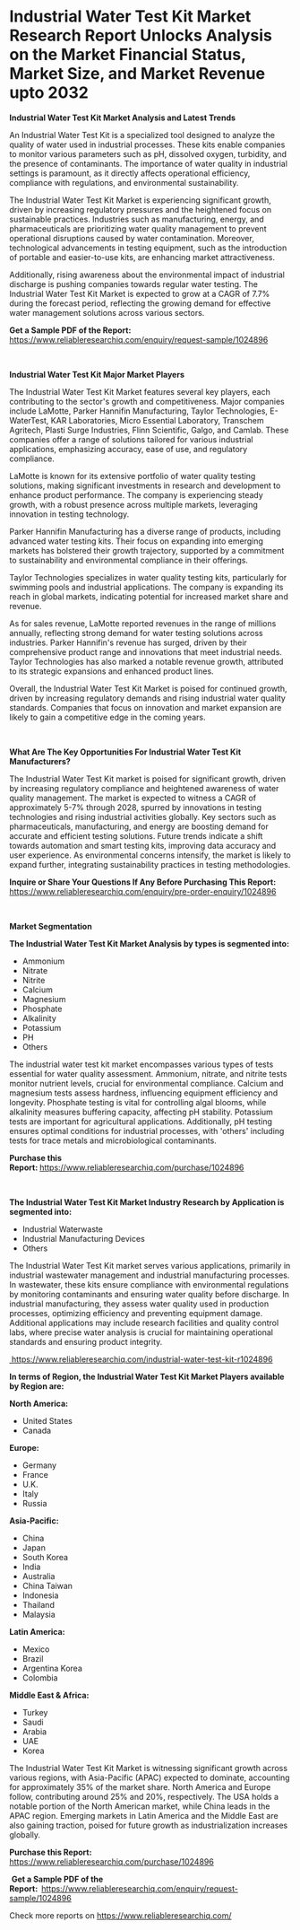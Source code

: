 <p><h1>Industrial Water Test Kit Market Research Report Unlocks Analysis on the Market Financial Status, Market Size, and Market Revenue upto 2032</h1></p><p><strong>Industrial Water Test Kit Market Analysis and Latest Trends</strong></p>
<p><p>An Industrial Water Test Kit is a specialized tool designed to analyze the quality of water used in industrial processes. These kits enable companies to monitor various parameters such as pH, dissolved oxygen, turbidity, and the presence of contaminants. The importance of water quality in industrial settings is paramount, as it directly affects operational efficiency, compliance with regulations, and environmental sustainability.</p><p>The Industrial Water Test Kit Market is experiencing significant growth, driven by increasing regulatory pressures and the heightened focus on sustainable practices. Industries such as manufacturing, energy, and pharmaceuticals are prioritizing water quality management to prevent operational disruptions caused by water contamination. Moreover, technological advancements in testing equipment, such as the introduction of portable and easier-to-use kits, are enhancing market attractiveness. </p><p>Additionally, rising awareness about the environmental impact of industrial discharge is pushing companies towards regular water testing. The Industrial Water Test Kit Market is expected to grow at a CAGR of 7.7% during the forecast period, reflecting the growing demand for effective water management solutions across various sectors.</p></p>
<p><strong>Get a Sample PDF of the Report:&nbsp;</strong> <a href="https://www.reliableresearchiq.com/enquiry/request-sample/1024896?utm_campaign=2180&utm_medium=2&utm_source=Github&utm_content=ia&utm_term=05032025&utm_id=industrial-water-test-kit">https://www.reliableresearchiq.com/enquiry/request-sample/1024896</a></p>
<p>&nbsp;</p>
<p><strong>Industrial Water Test Kit Major Market Players</strong></p>
<p><p>The Industrial Water Test Kit Market features several key players, each contributing to the sector's growth and competitiveness. Major companies include LaMotte, Parker Hannifin Manufacturing, Taylor Technologies, E-WaterTest, KAR Laboratories, Micro Essential Laboratory, Transchem Agritech, Plasti Surge Industries, Flinn Scientific, Galgo, and Camlab. These companies offer a range of solutions tailored for various industrial applications, emphasizing accuracy, ease of use, and regulatory compliance.</p><p>LaMotte is known for its extensive portfolio of water quality testing solutions, making significant investments in research and development to enhance product performance. The company is experiencing steady growth, with a robust presence across multiple markets, leveraging innovation in testing technology.</p><p>Parker Hannifin Manufacturing has a diverse range of products, including advanced water testing kits. Their focus on expanding into emerging markets has bolstered their growth trajectory, supported by a commitment to sustainability and environmental compliance in their offerings.</p><p>Taylor Technologies specializes in water quality testing kits, particularly for swimming pools and industrial applications. The company is expanding its reach in global markets, indicating potential for increased market share and revenue.</p><p>As for sales revenue, LaMotte reported revenues in the range of millions annually, reflecting strong demand for water testing solutions across industries. Parker Hannifin's revenue has surged, driven by their comprehensive product range and innovations that meet industrial needs. Taylor Technologies has also marked a notable revenue growth, attributed to its strategic expansions and enhanced product lines.</p><p>Overall, the Industrial Water Test Kit Market is poised for continued growth, driven by increasing regulatory demands and rising industrial water quality standards. Companies that focus on innovation and market expansion are likely to gain a competitive edge in the coming years.</p></p>
<p>&nbsp;</p>
<p><strong>What Are The Key Opportunities For Industrial Water Test Kit Manufacturers?</strong></p>
<p><p>The Industrial Water Test Kit market is poised for significant growth, driven by increasing regulatory compliance and heightened awareness of water quality management. The market is expected to witness a CAGR of approximately 5-7% through 2028, spurred by innovations in testing technologies and rising industrial activities globally. Key sectors such as pharmaceuticals, manufacturing, and energy are boosting demand for accurate and efficient testing solutions. Future trends indicate a shift towards automation and smart testing kits, improving data accuracy and user experience. As environmental concerns intensify, the market is likely to expand further, integrating sustainability practices in testing methodologies.</p></p>
<p><strong>Inquire or Share Your Questions If Any Before Purchasing This Report:</strong> <a href="https://www.reliableresearchiq.com/enquiry/pre-order-enquiry/1024896?utm_campaign=2180&utm_medium=2&utm_source=Github&utm_content=ia&utm_term=05032025&utm_id=industrial-water-test-kit">https://www.reliableresearchiq.com/enquiry/pre-order-enquiry/1024896</a></p>
<p>&nbsp;</p>
<p><strong>Market Segmentation</strong></p>
<p><strong>The Industrial Water Test Kit Market Analysis by types is segmented into:</strong></p>
<p><ul><li>Ammonium</li><li>Nitrate</li><li>Nitrite</li><li>Calcium</li><li>Magnesium</li><li>Phosphate</li><li>Alkalinity</li><li>Potassium</li><li>PH</li><li>Others</li></ul></p>
<p><p>The industrial water test kit market encompasses various types of tests essential for water quality assessment. Ammonium, nitrate, and nitrite tests monitor nutrient levels, crucial for environmental compliance. Calcium and magnesium tests assess hardness, influencing equipment efficiency and longevity. Phosphate testing is vital for controlling algal blooms, while alkalinity measures buffering capacity, affecting pH stability. Potassium tests are important for agricultural applications. Additionally, pH testing ensures optimal conditions for industrial processes, with 'others' including tests for trace metals and microbiological contaminants.</p></p>
<p><strong>Purchase this Report:&nbsp;</strong><a href="https://www.reliableresearchiq.com/purchase/1024896?utm_campaign=2180&utm_medium=2&utm_source=Github&utm_content=ia&utm_term=05032025&utm_id=industrial-water-test-kit">https://www.reliableresearchiq.com/purchase/1024896</a></p>
<p>&nbsp;</p>
<p><strong>The Industrial Water Test Kit Market Industry Research by Application is segmented into:</strong></p>
<p><ul><li>Industrial Waterwaste</li><li>Industrial Manufacturing Devices</li><li>Others</li></ul></p>
<p><p>The Industrial Water Test Kit market serves various applications, primarily in industrial wastewater management and industrial manufacturing processes. In wastewater, these kits ensure compliance with environmental regulations by monitoring contaminants and ensuring water quality before discharge. In industrial manufacturing, they assess water quality used in production processes, optimizing efficiency and preventing equipment damage. Additional applications may include research facilities and quality control labs, where precise water analysis is crucial for maintaining operational standards and ensuring product integrity.</p></p>
<p><a href="https://www.reliableresearchiq.com/industrial-water-test-kit-r1024896?utm_campaign=2180&utm_medium=2&utm_source=Github&utm_content=ia&utm_term=05032025&utm_id=industrial-water-test-kit">&nbsp;https://www.reliableresearchiq.com/industrial-water-test-kit-r1024896</a></p>
<p><strong>In terms of Region, the Industrial Water Test Kit Market Players available by Region are:</strong></p>
<p>
    <p> <strong> North America: </strong>
        <ul>
            <li>United States</li>
            <li>Canada</li>
        </ul>
        </p> 
    <p> <strong> Europe: </strong>
        <ul>
            <li>Germany</li>
            <li>France</li>
            <li>U.K.</li>
            <li>Italy</li>
            <li>Russia</li>
        </ul>
        </p> 
    <p> <strong> Asia-Pacific: </strong>
        <ul>
            <li>China</li>
            <li>Japan</li>
            <li>South Korea</li>
            <li>India</li>
            <li>Australia</li>
            <li>China Taiwan</li>
            <li>Indonesia</li>
            <li>Thailand</li>
            <li>Malaysia</li>
        </ul>
        </p> 
    <p> <strong> Latin America: </strong>
        <ul>
            <li>Mexico</li>
            <li>Brazil</li>
            <li>Argentina Korea</li>
            <li>Colombia</li>
        </ul>
        </p> 
    <p> <strong> Middle East & Africa: </strong>
        <ul>
            <li>Turkey</li>
            <li>Saudi</li>
            <li>Arabia</li>
            <li>UAE</li>
            <li>Korea</li>
        </ul>
    </p>
    </p>
<p><p>The Industrial Water Test Kit Market is witnessing significant growth across various regions, with Asia-Pacific (APAC) expected to dominate, accounting for approximately 35% of the market share. North America and Europe follow, contributing around 25% and 20%, respectively. The USA holds a notable portion of the North American market, while China leads in the APAC region. Emerging markets in Latin America and the Middle East are also gaining traction, poised for future growth as industrialization increases globally.</p></p>
<p><strong>Purchase this Report: </strong><a href="https://www.reliableresearchiq.com/purchase/1024896?utm_campaign=2180&utm_medium=2&utm_source=Github&utm_content=ia&utm_term=05032025&utm_id=industrial-water-test-kit">https://www.reliableresearchiq.com/purchase/1024896</a></p>
<p>&nbsp;<strong>Get a Sample PDF of the Report:&nbsp;&nbsp;</strong><a href="https://www.reliableresearchiq.com/enquiry/request-sample/1024896?utm_campaign=2180&utm_medium=2&utm_source=Github&utm_content=ia&utm_term=05032025&utm_id=industrial-water-test-kit">https://www.reliableresearchiq.com/enquiry/request-sample/1024896</a></p>
<p><strong></strong></p>
<p>Check more reports on <a href="https://www.reliableresearchiq.com/?utm_campaign=2180&utm_medium=2&utm_source=Github&utm_content=ia&utm_term=05032025&utm_id=industrial-water-test-kit">https://www.reliableresearchiq.com/</a></p>